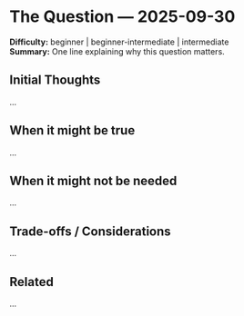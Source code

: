 # The Question — 2025-09-30

**Difficulty:** beginner | beginner-intermediate | intermediate  
**Summary:** One line explaining why this question matters.

## Initial Thoughts
...

## When it might be true
...

## When it might not be needed
...

## Trade-offs / Considerations
...

## Related
...
